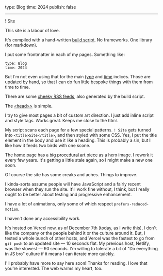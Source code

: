 type: Blog
time: 2024
publish: false

---

! Site

This site is a labour of love.

It's compiled with a hand-written [build script](https://github.com/ivanreese/ivanish/blob/main/Cakefile). No frameworks. One library (for markdown).

I put some frontmatter in each of my pages. Something like:

```
type: Blog
time: 2024
```

But I'm not even using that for the main [type](/type) and [time](/time) indices. Those are updated by hand, so that I can do fun little bespoke things with them from time to time.

There are some [cheeky RSS feeds](/feeds), also generated by the build script.

The [&lt;head&gt;>](https://github.com/ivanreese/ivanish/blob/main/source/head.html) is simple.

I try to give most pages a bit of custom art direction. I just add inline script and style tags. Works great. Keeps me close to the html.

My script scans each page for a few special patterns. `! Site` gets turned into `<title>Site</title>`, and then styled with some CSS. Yes, I put the title element in the body and use it like a heading. This is probably a sin, but I like how it feeds two birds with one scone.

The [home page](/) has a [big procedural art piece](/starfailed) as a hero image. I rework it every few years. It's getting a little stale again, so I might make a new one soon.

Of course the site has some creaks and aches. Things to improve.

I kinda-sorta assume people will have JavaScript and a fairly recent browser when they run the site. It'll work fine without, I think, but I really ought to be better about testing and progressive enhancement.

I have a lot of animations, only some of which respect `prefers-reduced-motion`.

I haven't done any accessibility work.

It's hosted on Vercel now, as of December 7th (today, as I write this). I don't like the company or the people behind it or the culture around it. But, I tested a whole bunch of other hosts, and Vercel was the fastest to go from `git push` to an updated site — 10 seconds flat. My previous host, Netlify, was the slowest — 90 seconds. I'm willing to tolerate a bit of "Do everything in JS bro" culture if it means I can iterate more quickly.

I'll probably have more to say here soon! Thanks for reading. I love that you're interested. The web warms my heart, too.
